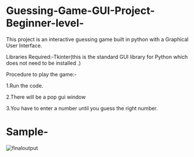 # Guessing-Game-GUI-Project-Beginner-level-

This project is an interactive guessing game built in python with a Graphical User Interface.

Libraries Required:-Tkinter(this is the standard GUI library for Python which does not need to be installed .)

Procedure to play the game:-

1.Run the code.

2.There will be a pop gui window

3.You have to enter a number until you guess the right number.

# Sample-
![finaloutput](https://user-images.githubusercontent.com/60891874/86973645-8f319a00-c192-11ea-9fbb-e5bfbab761ee.gif)


